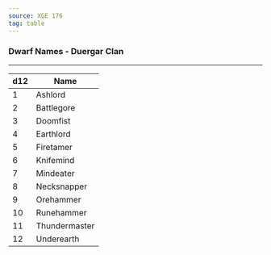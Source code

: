 ```yaml
---
source: XGE 176
tag: table
---
```


### Dwarf Names - Duergar Clan
---
|d12|Name|
|----|------------|
|1|Ashlord|
|2|Battlegore|
|3|Doomfist|
|4|Earthlord|
|5|Firetamer|
|6|Knifemind|
|7|Mindeater|
|8|Necksnapper|
|9|Orehammer|
|10|Runehammer|
|11|Thundermaster|
|12|Underearth|
